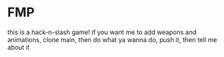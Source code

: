 # FMP
this is a hack-n-slash game! if you want me to add weapons and animations, clone main, then do what ya wanna do, push it, then tell me about it
